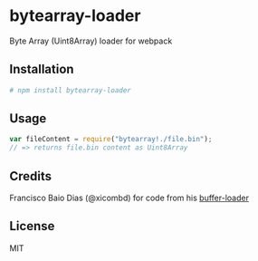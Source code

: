 # bytearray-loader

Byte Array (Uint8Array) loader for webpack

## Installation

```bash
# npm install bytearray-loader
```

## Usage

``` javascript
var fileContent = require("bytearray!./file.bin");
// => returns file.bin content as Uint8Array
```

## Credits

Francisco Baio Dias (@xicombd) for code from his [buffer-loader](https://github.com/xicombd/buffer-loader)

## License

MIT
